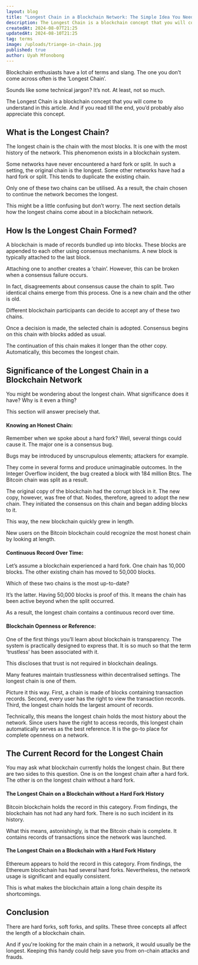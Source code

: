 ```yaml
---
layout: blog
title: "Longest Chain in a Blockchain Network: The Simple Idea You Need to Know"
description: The Longest Chain is a blockchain concept that you will come to understand in this article. And if you read till the end, you’d probably also appreciate this concept.
createdAt: 2024-08-07T21:25
updatedAt: 2024-08-10T21:25
tag: terms
image: /uploads/triange-in-chain.jpg
published: true
author: Uyah Mfonobong
---
```

Blockchain enthusiasts have a lot of terms and slang. The one you don’t come across often is the ‘Longest Chain’.

Sounds like some technical jargon? It’s not. At least, not so much.  

The Longest Chain is a blockchain concept that you will come to understand in this article. And if you read till the end, you’d probably also appreciate this concept.

## What is the Longest Chain?

The longest chain is the chain with the most blocks. It is one with the most history of the network. This phenomenon exists in a blockchain system.  

Some networks have never encountered a hard fork or split. In such a setting, the original chain is the longest. Some other networks have had a hard fork or split. This tends to duplicate the existing chain.

Only one of these two chains can be utilised. As a result, the chain chosen to continue the network becomes the longest.

This might be a little confusing but don’t worry. The next section details how the longest chains come about in a blockchain network.

## How Is the Longest Chain Formed?

A blockchain is made of records bundled up into blocks. These blocks are appended to each other using consensus mechanisms. A new block is typically attached to the last block.

Attaching one to another creates a ‘chain’. However, this can be broken when a consensus failure occurs.

In fact, disagreements about consensus cause the chain to split. Two identical chains emerge from this process. One is a new chain and the other is old.  

Different blockchain participants can decide to accept any of these two chains.

Once a decision is made, the selected chain is adopted. Consensus begins on this chain with blocks added as usual.
 
The continuation of this chain makes it longer than the other copy. Automatically, this becomes the longest chain.

## Significance of the Longest Chain in a Blockchain Network

You might be wondering about the longest chain. What significance does it have? Why is it even a thing?

This section will answer precisely that.

#### Knowing an Honest Chain:  

Remember when we spoke about a hard fork? Well, several things could cause it. The major one is a consensus bug.  

Bugs may be introduced by unscrupulous elements; attackers for example.

They come in several forms and produce unimaginable outcomes. In the Integer Overflow incident, the bug created a block with 184 million Btcs. The Bitcoin chain was split as a result.

The original copy of the blockchain had the corrupt block in it. The new copy, however, was free of that. Nodes, therefore, agreed to adopt the new chain. They initiated the consensus on this chain and began adding blocks to it.

This way, the new blockchain quickly grew in length.

New users on the Bitcoin blockchain could recognize the most honest chain by looking at length.

#### Continuous Record Over Time:

Let’s assume a blockchain experienced a hard fork. One chain has 10,000 blocks. The other existing chain has moved to 50,000 blocks.  

Which of these two chains is the most up-to-date?

It’s the latter. Having 50,000 blocks is proof of this. It means the chain has been active beyond when the split occurred.

As a result, the longest chain contains a continuous record over time.

#### Blockchain Openness or Reference:

One of the first things you’ll learn about blockchain is transparency. The system is practically designed to express that. It is so much so that the term ‘trustless’ has been associated with it.  

This discloses that trust is not required in blockchain dealings.

Many features maintain trustlessness within decentralised settings. The longest chain is one of them.

Picture it this way. First, a chain is made of blocks containing transaction records. Second, every user has the right to view the transaction records. Third, the longest chain holds the largest amount of records.

Technically, this means the longest chain holds the most history about the network. Since users have the right to access records, this longest chain automatically serves as the best reference. It is the go-to place for complete openness on a network.

## The Current Record for the Longest Chain

You may ask what blockchain currently holds the longest chain. But there are two sides to this question. One is on the longest chain after a hard fork. The other is on the longest chain without a hard fork.

#### The Longest Chain on a Blockchain without a Hard Fork History

Bitcoin blockchain holds the record in this category. From findings, the blockchain has not had any hard fork. There is no such incident in its history.

What this means, astonishingly, is that the Bitcoin chain is complete. It contains records of transactions since the network was launched.  

#### The Longest Chain on a Blockchain with a Hard Fork History

Ethereum appears to hold the record in this category. From findings, the Ethereum blockchain has had several hard forks. Nevertheless, the network usage is significant and equally consistent.

This is what makes the blockchain attain a long chain despite its shortcomings.

## Conclusion

There are hard forks, soft forks, and splits. These three concepts all affect the length of a blockchain chain.

And if you're looking for the main chain in a network, it would usually be the longest. Keeping this handy could help save you from on-chain attacks and frauds.
